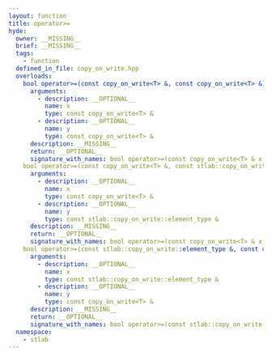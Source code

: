```yaml
---
layout: function
title: operator>=
hyde:
  owner: __MISSING__
  brief: __MISSING__
  tags:
    - function
  defined_in_file: copy_on_write.hpp
  overloads:
    bool operator>=(const copy_on_write<T> &, const copy_on_write<T> &):
      arguments:
        - description: __OPTIONAL__
          name: x
          type: const copy_on_write<T> &
        - description: __OPTIONAL__
          name: y
          type: const copy_on_write<T> &
      description: __MISSING__
      return: __OPTIONAL__
      signature_with_names: bool operator>=(const copy_on_write<T> & x, const copy_on_write<T> & y)
    bool operator>=(const copy_on_write<T> &, const stlab::copy_on_write::element_type &):
      arguments:
        - description: __OPTIONAL__
          name: x
          type: const copy_on_write<T> &
        - description: __OPTIONAL__
          name: y
          type: const stlab::copy_on_write::element_type &
      description: __MISSING__
      return: __OPTIONAL__
      signature_with_names: bool operator>=(const copy_on_write<T> & x, const stlab::copy_on_write::element_type & y)
    bool operator>=(const stlab::copy_on_write::element_type &, const copy_on_write<T> &):
      arguments:
        - description: __OPTIONAL__
          name: x
          type: const stlab::copy_on_write::element_type &
        - description: __OPTIONAL__
          name: y
          type: const copy_on_write<T> &
      description: __MISSING__
      return: __OPTIONAL__
      signature_with_names: bool operator>=(const stlab::copy_on_write::element_type & x, const copy_on_write<T> & y)
  namespace:
    - stlab
---
```

